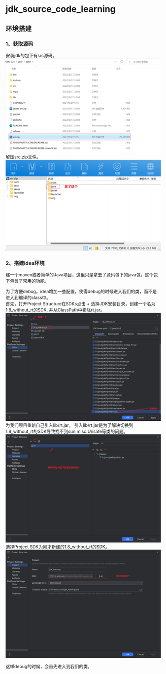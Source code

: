 # jdk_source_code_learning
## 环境搭建
### 1、获取源码
安装jdk的包下有src源码。
![](doc/pic/src.png)
解压src.zip文件。
![](doc/pic/src1.png)

### 2、搭建idea环境
建一个maven或者简单的Java项目，这里只是拿去了源码包下的java包，这个包下包含了常用的功能。

为了方便debug，idea增加一些配置，使得debug的时候进入我们的类，而不是进入到编译的class中。  
首先，打开Project Structure在SDKs点击 + 选择JDK安装目录，创建一个名为1.8_without_rt的SDK, 并从ClassPath中移除rt.jar。
![](doc/pic/idea.png)
为我们项目重新自己引入lib/rt.jar。
引入lib/rt.jar是为了解决切换到1.8_without_rt的SDK导致找不到sun.misc.Unsafe等类的问题。
![](doc/pic/idea1.png)
选择Project SDK为刚才新建的1.8_without_rt的SDK。
![](doc/pic/idea2.png)

这样debug的时候，会首先进入到我们的类。